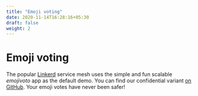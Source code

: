 ```yaml
---
title: "Emoji voting"
date: 2020-11-14T16:28:16+05:30
draft: false
weight: 2
---
```


# Emoji voting

The popular [Linkerd](https://linkerd.io) service mesh uses the simple and fun scalable *emojivoto* app as the default demo. You can find our confidential variant [on GitHub](https://github.com/edgelesssys/emojivoto). Your emoji votes have never been safer!
